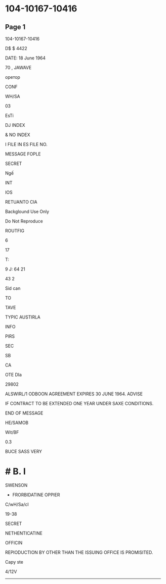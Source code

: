 # 104-10167-10416

## Page 1

104-10167-10416

D$ $ 4422

DATE: 18 June 1964

70 , JAWAVE

оретор

CONF

WH/SA

03

EsTi

DJ INDEX

& NO INDEX

I FILE IN ES FILE NO.

MESSAGE FOPLE

SECRET

Ngế

INT

IOS

RETUANTO CIA

Backglound Use Only

Do Not Reproduce

ROUTFIG

6

17

T:

9 J: 64 21

43 2

Sid can

TO

TAVE

TYPIC AUSTIRLA

INFO

PIRS

SEC

SB

CA

OTE DIa

29802

ALSWIRL/1 ODBOON AGREEMENT EXPIRES 30 JUNE 1964. ADVISE

IF CONTRACT TO BE EXTENDED ONE YEAR UNDER SAXE CONDITIONS.

END OF MESSAGE

HE/SAMOB

Wit/BF

0.3

BUCE SASS VERY

# # B. I

SWENSON

- FRORBIDATINE OPPIER

C/wH/Sa/cI

19-38

SECRET

NETHENTICATINE

OFFICIN

REPIODUCTION BY OTHER THAN THE ISSUING OFFICE IS PROMISITED.

Capy ste

4/12V

---

